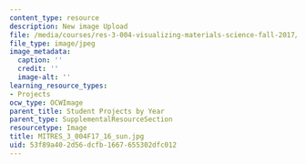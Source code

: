 ```yaml
---
content_type: resource
description: New image Upload
file: /media/courses/res-3-004-visualizing-materials-science-fall-2017/53f89a402d56dcfb1667655302dfc012_MITRES_3_004F17_16_sun.jpg
file_type: image/jpeg
image_metadata:
  caption: ''
  credit: ''
  image-alt: ''
learning_resource_types:
- Projects
ocw_type: OCWImage
parent_title: Student Projects by Year
parent_type: SupplementalResourceSection
resourcetype: Image
title: MITRES_3_004F17_16_sun.jpg
uid: 53f89a40-2d56-dcfb-1667-655302dfc012
---
```

